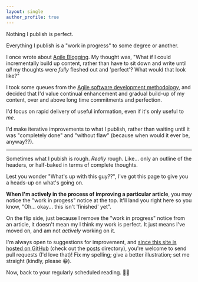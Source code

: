 ```yaml
---
layout: single
author_profile: true
---
```


Nothing I publish is perfect.

Everything I publish is a "work in progress" to some degree or another.

I once wrote about [Agile Blogging](https://www.andrewcbancroft.com/2014/11/20/agile-blogging/).  My thought was, "What if I could incrementally build up content, rather than have to sit down and write until *all* my thoughts were *fully* fleshed out and 'perfect'?  What would that look like?"

I took some queues from the [Agile software development methodology](https://en.wikipedia.org/wiki/Agile_software_development), and decided that I'd value continual enhancement and gradual build-up of my content, over and above long time commitments and perfection.  

I'd focus on rapid delivery of useful information, even if it's only useful to *me*. 

I'd make iterative improvements to what I publish, rather than waiting until it was "completely done" and "without flaw" (because when would it ever be, anyway??).

---

Sometimes what I pubish is rough.  *Really* rough.  Like... only an outline of the headers, or half-baked in terms of complete thoughts. 

Lest you wonder "What's up with this guy??", I've got this page to give you a heads-up on what's going on.

**When I'm actively in the process of improving a particular article**, you may notice the "work in progess" notice at the top. It'll land you right here so you know, "Oh... okay... this isn't 'finished' yet".

On the flip side, just because I remove the "work in progress" notice from an article, it doesn't mean my I think my work is perfect.  It just means I've moved on, and am not *actively* working on it.

I'm always open to suggestions for improvement, and [since this site is hosted on GitHub](https://github.com/andrewcbancroft/datadaylife-blog) (check out the [posts](https://github.com/andrewcbancroft/datadaylife-blog/tree/master/_posts) directory), you're welcome to send pull requests (I'd love that)! Fix my spelling; give a better illustration; set me straight (kindly, please 😀).

Now, back to your regularly scheduled reading. 🙌🏻
